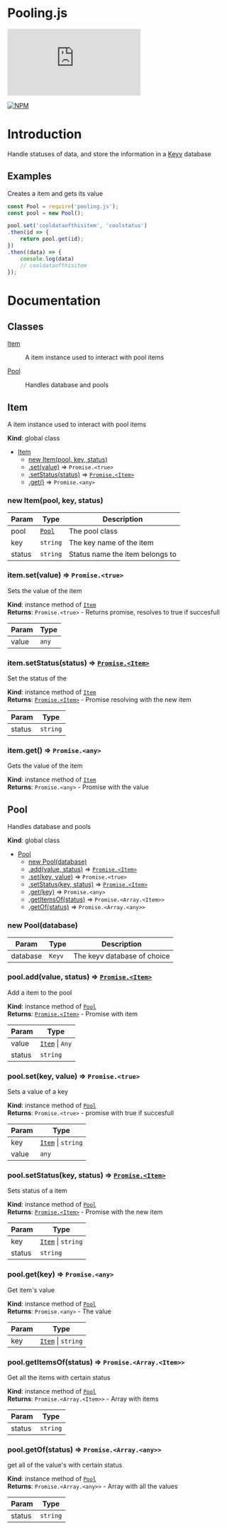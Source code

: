 # Pooling.js
![npm](https://img.shields.io/npm/v/pooling.js)

[![NPM](https://nodei.co/npm/pooling.js.png?downloads=true&downloadRank=true&stars=true)](https://nodei.co/npm/pooling.js/)
# Introduction

Handle statuses of data, and store the information in a [Keyv](https://github.com/lukechilds/keyv) database

## Examples
Creates a item and gets its value
```js
const Pool = require('pooling.js');
const pool = new Pool();

pool.set('cooldataofthisitem', 'coolstatus')
.then(id => {
    return pool.get(id);
})
.then((data) => {
    console.log(data)
    // cooldataofthisitem
});
```

# Documentation

## Classes

<dl>
<dt><a href="#Item">Item</a></dt>
<dd><p>A item instance used to interact with pool items</p>
</dd>
<dt><a href="#Pool">Pool</a></dt>
<dd><p>Handles database and pools</p>
</dd>
</dl>

<a name="Item"></a>

## Item
A item instance used to interact with pool items

**Kind**: global class  

* [Item](#Item)
    * [new Item(pool, key, status)](#new_Item_new)
    * [.set(value)](#Item+set) ⇒ <code>Promise.&lt;true&gt;</code>
    * [.setStatus(status)](#Item+setStatus) ⇒ [<code>Promise.&lt;Item&gt;</code>](#Item)
    * [.get()](#Item+get) ⇒ <code>Promise.&lt;any&gt;</code>

<a name="new_Item_new"></a>

### new Item(pool, key, status)

| Param | Type | Description |
| --- | --- | --- |
| pool | [<code>Pool</code>](#Pool) | The pool class |
| key | <code>string</code> | The key name of the item |
| status | <code>string</code> | Status name the item belongs to |

<a name="Item+set"></a>

### item.set(value) ⇒ <code>Promise.&lt;true&gt;</code>
Sets the value of the item

**Kind**: instance method of [<code>Item</code>](#Item)  
**Returns**: <code>Promise.&lt;true&gt;</code> - Returns promise, resolves to true if succesfull  

| Param | Type |
| --- | --- |
| value | <code>any</code> | 

<a name="Item+setStatus"></a>

### item.setStatus(status) ⇒ [<code>Promise.&lt;Item&gt;</code>](#Item)
Set the status of the

**Kind**: instance method of [<code>Item</code>](#Item)  
**Returns**: [<code>Promise.&lt;Item&gt;</code>](#Item) - Promise resolving with the new item  

| Param | Type |
| --- | --- |
| status | <code>string</code> | 

<a name="Item+get"></a>

### item.get() ⇒ <code>Promise.&lt;any&gt;</code>
Gets the value of the item

**Kind**: instance method of [<code>Item</code>](#Item)  
**Returns**: <code>Promise.&lt;any&gt;</code> - Promise with the value  
<a name="Pool"></a>

## Pool
Handles database and pools

**Kind**: global class  

* [Pool](#Pool)
    * [new Pool(database)](#new_Pool_new)
    * [.add(value, status)](#Pool+add) ⇒ [<code>Promise.&lt;Item&gt;</code>](#Item)
    * [.set(key, value)](#Pool+set) ⇒ <code>Promise.&lt;true&gt;</code>
    * [.setStatus(key, status)](#Pool+setStatus) ⇒ [<code>Promise.&lt;Item&gt;</code>](#Item)
    * [.get(key)](#Pool+get) ⇒ <code>Promise.&lt;any&gt;</code>
    * [.getItemsOf(status)](#Pool+getItemsOf) ⇒ <code>Promise.&lt;Array.&lt;Item&gt;&gt;</code>
    * [.getOf(status)](#Pool+getOf) ⇒ <code>Promise.&lt;Array.&lt;any&gt;&gt;</code>

<a name="new_Pool_new"></a>

### new Pool(database)

| Param | Type | Description |
| --- | --- | --- |
| database | <code>Keyv</code> | The keyv database of choice |

<a name="Pool+add"></a>

### pool.add(value, status) ⇒ [<code>Promise.&lt;Item&gt;</code>](#Item)
Add a item to the pool

**Kind**: instance method of [<code>Pool</code>](#Pool)  
**Returns**: [<code>Promise.&lt;Item&gt;</code>](#Item) - Promise with item  

| Param | Type |
| --- | --- |
| value | [<code>Item</code>](#Item) \| <code>Any</code> | 
| status | <code>string</code> | 

<a name="Pool+set"></a>

### pool.set(key, value) ⇒ <code>Promise.&lt;true&gt;</code>
Sets a value of a key

**Kind**: instance method of [<code>Pool</code>](#Pool)  
**Returns**: <code>Promise.&lt;true&gt;</code> - promise with true if succesfull  

| Param | Type |
| --- | --- |
| key | [<code>Item</code>](#Item) \| <code>string</code> | 
| value | <code>any</code> | 

<a name="Pool+setStatus"></a>

### pool.setStatus(key, status) ⇒ [<code>Promise.&lt;Item&gt;</code>](#Item)
Sets status of a item

**Kind**: instance method of [<code>Pool</code>](#Pool)  
**Returns**: [<code>Promise.&lt;Item&gt;</code>](#Item) - Promise with the new item  

| Param | Type |
| --- | --- |
| key | [<code>Item</code>](#Item) \| <code>string</code> | 
| status | <code>string</code> | 

<a name="Pool+get"></a>

### pool.get(key) ⇒ <code>Promise.&lt;any&gt;</code>
Get item's value

**Kind**: instance method of [<code>Pool</code>](#Pool)  
**Returns**: <code>Promise.&lt;any&gt;</code> - The value  

| Param | Type |
| --- | --- |
| key | [<code>Item</code>](#Item) \| <code>string</code> | 

<a name="Pool+getItemsOf"></a>

### pool.getItemsOf(status) ⇒ <code>Promise.&lt;Array.&lt;Item&gt;&gt;</code>
Get all the items with certain status

**Kind**: instance method of [<code>Pool</code>](#Pool)  
**Returns**: <code>Promise.&lt;Array.&lt;Item&gt;&gt;</code> - Array with items  

| Param | Type |
| --- | --- |
| status | <code>string</code> | 

<a name="Pool+getOf"></a>

### pool.getOf(status) ⇒ <code>Promise.&lt;Array.&lt;any&gt;&gt;</code>
get all of the value's with certain status

**Kind**: instance method of [<code>Pool</code>](#Pool)  
**Returns**: <code>Promise.&lt;Array.&lt;any&gt;&gt;</code> - Array with all the values  

| Param | Type |
| --- | --- |
| status | <code>string</code> | 

